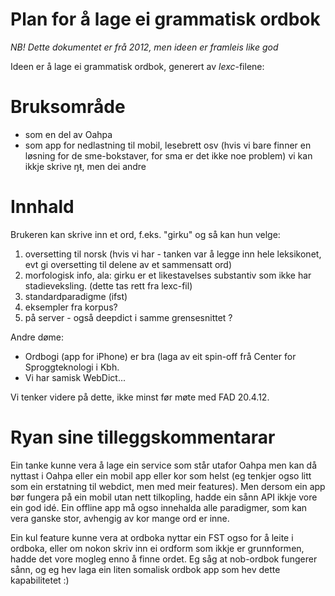 # Plan for å lage ei grammatisk ordbok

_NB! Dette dokumentet er frå 2012, men ideen er framleis like god_

Ideen er å lage ei grammatisk ordbok, generert av _lexc_-filene:

# Bruksområde

- som en del av Oahpa
- som app for nedlastning til mobil, lesebrett osv (hvis vi bare finner en løsning for de sme-bokstaver, for sma er det ikke noe problem) vi kan ikkje skrive ŋŧ, men dei andre

# Innhald

Brukeren kan skrive inn et ord, f.eks. "girku" og så kan hun velge:

1. oversetting til norsk (hvis vi har - tanken var å legge inn hele leksikonet, evt gi oversetting til delene av et sammensatt ord)
1. morfologisk info, ala: girku er et likestavelses substantiv som ikke har stadieveksling. (dette tas rett fra lexc-fil)
1. standardparadigme (ifst)
1. eksempler fra korpus?
1. på server - også deepdict i samme grensesnittet ?

Andre døme:

- Ordbogi (app for iPhone) er bra (laga av eit spin-off frå Center for Sproggteknologi i Kbh.
- Vi har samisk WebDict...

Vi tenker videre på dette, ikke minst før møte med FAD 20.4.12.

# Ryan sine tilleggskommentarar

Ein tanke kunne vera å lage ein service som står utafor Oahpa men kan då nyttast i Oahpa eller ein mobil app eller kor som helst (eg tenkjer ogso litt som ein erstatning til webdict, men med meir features). Men dersom ein app bør fungera på ein mobil utan nett tilkopling, hadde ein sånn API ikkje vore ein god idé. Ein offline app må ogso innehalda alle paradigmer, som kan vera ganske stor, avhengig av kor mange ord er inne.

Ein kul feature kunne vera at ordboka nyttar ein FST ogso for å leite i ordboka, eller om nokon skriv inn ei ordform som ikkje er grunnformen, hadde det vore mogleg enno å finne ordet. Eg såg at nob-ordbok fungerer sånn, og eg hev laga ein liten somalisk ordbok app som hev dette kapabilitetet :)
